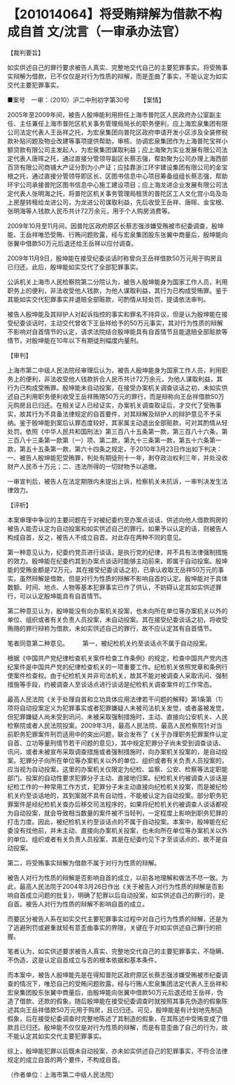 # 【201014064】将受贿辩解为借款不构成自首 文/沈言（一审承办法官）

【裁判要旨】

如实供述自己的罪行要求被告人真实、完整地交代自己的主要犯罪事实。将受贿事实辩解为借款，已不仅仅是对行为性质的辩解，而是歪曲了事实，不能认定为如实交代主要犯罪事实。

■案号　一审：（2010）沪二中刑初字第30号 　　【案情】

2005年至2009年间，被告人殷坤能利用担任上海市普陀区人民政府办公室副主任、主任兼任上海市普陀区机关事务管理局局长的职务便利，应上海宏泉集团有限公司法定代表人王岳祥之托，为宏泉集团向普陀区政府申请开发小区涉及全装修税款补贴问题及物业改建等事项提供帮助，审核、协调宏泉集团作为上海普陀宝祥小额贷款有限公司主发起人，为宏泉集团谋取利益；应上海聚为实业发展有限公司法定代表人唐晖之托，通过直接分管领导副区长蔡志强，帮助聚为公司办理上海西部百货有限公司商铺大产证分割为小产证；应挂靠浙江环宇建设集团有限公司的金宝根之托，通过直接分管领导即区长、区图书信息中心项目筹备组组长蔡志强，帮助环宇公司承接普陀区图书信息中心施工建设项目；应上海龙进企业发展有限公司法定代表人张明海之托，将普陀区机关事务管理局租赁的普陀区工人文化宫小岛及岛上房屋转租给龙进公司，为龙进公司谋取利益，先后收受王岳祥、唐晖、金宝根、张明海等人钱款人民币共计72万余元，用于个人购房消费等。

2009年10月至11月间，因普陀区政府原区长蔡志强涉嫌受贿被市纪委调查，殷坤能、王岳祥唯恐受贿、行贿问题败露，经与宏泉集团股东张翼中商量后，殷坤能向张翼中借款50万元后退还给王岳祥以应付调查。

2009年11月9日，殷坤能在接受纪委谈话时称曾向王岳祥借款50万元用于购房且已归还。此后，殷坤能如实交代了全部犯罪事实。

公诉机关上海市人民检察院第二分院认为，被告人殷坤能身为国家工作人员，利用职务上的便利，非法收受他人钱款，为他人谋取利益，其行为已构成受贿罪。鉴于其能如实交代犯罪事实并退赔全部赃款，可酌情从轻处罚，提请依法审判。

被告人殷坤能及其辩护人对起诉指控的事实和罪名不持异议，但是认为殷坤能在接受纪委谈话时，主动交代曾收下王岳祥给予的50万元事实，其对行为性质的辩解不影响对自首情节的认定，请求法院结合殷坤能具有自首情节且能退赔全部赃款等情节，对殷坤能在10年以下有期徒刑幅度内量刑。

【审判】

上海市第二中级人民法院经审理后认为，被告人殷坤能身为国家工作人员，利用职务上的便利，非法收受他人钱款折合人民币共计72万余元，为他人谋取利益，其行为已构成受贿罪。殷坤能未自动投案，在接受办案机关调查谈话之初，未如实供述自己利用职务便利收受王岳祥贿赂50万元的罪行，而是辩称向王岳祥借款50万元购房且已归还。在相关证人已经证实，办案机关调查取证后，才交代了受贿事实，故其行为不具备法律规定的自首要件，对其辩解及辩护人的辩护意见不予采纳。鉴于殷坤能到案后认罪态度较好，其家属主动退出全部赃款，可对其酌情从轻处罚。依照《中华人民共和国刑法》第三百八十五条第一款，第三百八十六条，第三百八十三条第一款第（一）项、第二款，第九十三条第一款，第五十六条第一款，第五十五条第一款，第六十四条之规定，于2010年3月23日作出如下判决：一、被告人殷坤能犯受贿罪，判处有期徒刑十一年，剥夺政治权利三年，并处没收财产人民币十万元；二、违法所得的一切财物予以追缴。

一审宣判后，被告人在法定期限内未提出上诉，检察机关未抗诉，一审判决发生法律效力。

【评析】

本案审理中争议的主要问题在于对被纪委约至办案点谈话，供述向他人借款购房的被告人能否认定为自动投案和如实供述自己的罪行。如果予以认定的话，则被告人构成自首，反之，被告人不成立自首。对此存在两种不同的意见。

第一种意见认为，纪委约党员进行谈话，是执行党的纪律，并不具有法律强制措施的效力。殷坤能在纪委约其到办案点谈话时能够主动前来，即属于自动投案。殷坤能的受贿金额是72万元，其在接受纪委谈话之初，已承认收取王岳祥50万元的事实，虽然辩解是借款，但是对行为性质的辩解不影响自首的认定。殷坤能对于具体数额、时间、地点、人物等基本犯罪事实已作了供认，不妨碍认定其如实供述罪行，可以认定殷坤能具有自首情节。

第二种意见认为，殷坤能没有向办案机关投案，也未向所在单位等办案机关以外的单位、组织或者有关负责人员投案，未自动投案。其在接受纪委谈话之初，将收受贿赂的罪行辩称为借款，未如实供述自己的罪行，故不应认定其有自首情节。

笔者同意第二种意见。 　　第一，被纪检机关约至谈话点不属于自动投案。

根据《中国共产党纪律检查机关案件检查工作条例》的规定，检查中国共产党内违纪案件是中国共产党的纪律检查机关的一项重要工作。纪检机关依照党章和条例行使案件检查权。由于纪检机关并非司法机关，故其不能对被调查人采取讯问、强制措施等手段，约被调查人至谈话点进行谈话是纪检机关调查案件的工作常态。

最高人民法院《关于处理自首和立功具体应用法律若干问题的解释》第1条第（1）项将自动投案定义为犯罪事实或者犯罪嫌疑人未被司法机关发觉，或者虽被发觉，但犯罪嫌疑人尚未受到讯问、未被采取强制措施时，主动、直接向公安机关、人民检察院或者人民法院投案。2009年3月，最高人民法院、最高人民检察院针对当前职务犯罪案件刑罚适用中的突出问题，联合发布了《关于办理职务犯罪案件认定自首、立功等量刑情节若干问题的意见》，其中规定犯罪分子尚未受到调查谈话、讯问，或者未被宣布采取调查措施或者强制措施时，向办案机关投案的，是自动投案。犯罪分子向所在单位等办案机关以外的单位、组织或者有关负责人员投案的，应当视为自动投案。这里的办案机关仅限定为纪检、监察、公安、检察等法定职能部门。投案的自动性要求犯罪分子主动、直接地归案。纪检机关约被调查人谈话是纪检工作的一种常用工作方式，犯罪分子未主动直接向纪检机关投案，而是被纪检机关约至谈话地的，其到案就不具有自动性，不能被认定为自动投案。部分职务犯罪案件是经纪检机关查办后移交司法程序的，如果将纪检机关约被调查人谈话都视为自动投案，就会导致相当数量的案件被不当轻判，一定程度上影响到职务犯罪的打击力度。因此，被纪检机关约至谈话点的不属于自动投案。本案中，殷坤能在纪委没有找他前，并未主动、直接向办案机关投案，也未向所在单位等办案机关以外的单位、组织或者有关负责人员投案，其是在纪委约见下才至谈话点的，故不是自动投案。

第二，将受贿事实辩解为借款不属于对行为性质的辩解。

被告人对行为性质的辩解是否影响自首的成立，以前各地理解和做法不尽一致。为此，最高人民法院于2004年3月26日作出《关于被告人对行为性质的辩解是否影响自首成立问题的批复》，明确了犯罪以后自动投案，如实供述自己的罪行的，是自首。被告人对行为性质的辩解不影响自首的成立。

而要区分被告人系在如实交代主要犯罪事实过程中对自己行为性质的辩解，还是为了逃避刑罚或避重就轻有意歪曲事实的界限，关键在于对如实供述自己罪行的把握。

笔者认为，如实供述要求被告人真实、完整地交代自己的主要犯罪事实，不隐瞒、不伪造，这是认定自首成立与否的根本依据和基本条件。

而本案中，被告人殷坤能先是在得知普陀区政府原区长蔡志强涉嫌受贿被市纪委调查的情况下，唯恐自己的受贿问题败露，经与行贿人宏泉集团法定代表人王岳祥和宏泉集团股东张翼中商量后，由殷坤能向张翼中借款50万元后退还给王岳祥，伪造了借款、还款的假象。随后殷坤能在接受纪委调查时就按照其事先伪造的假象陈述其向王岳祥借款50万元用于购房，且已归还。可见，殷坤能是有计划地先制造假象，后在接受纪委调查时完整地陈述了其制造的假象，在其陈述中受贿变成了借款且已归还。殷坤能不仅仅是对行为性质的辩解，而是有意歪曲了自己的行为，故不能认定其如实交代主要犯罪事实。

综上，殷坤能犯罪以后既未自动投案，亦未如实供述自己的犯罪事实，不符合法律规定的成立自首的两个要件，不构成自首。

（作者单位：上海市第二中级人民法院）